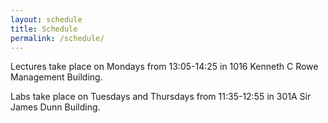 ```yaml
---
layout: schedule
title: Schedule
permalink: /schedule/
---
```


Lectures take place on Mondays from 13:05-14:25 in 1016 Kenneth C Rowe Management Building. 

Labs take place on Tuesdays and Thursdays from 11:35-12:55 in 301A Sir James Dunn Building.
